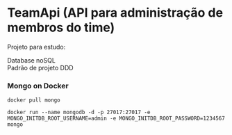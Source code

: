 # TeamApi (API para administração de membros do time)

Projeto para estudo:

Database noSQL  
Padrão de projeto DDD

### Mongo on Docker 

```
docker pull mongo
```
```
docker run --name mongodb -d -p 27017:27017 -e MONGO_INITDB_ROOT_USERNAME=admin -e MONGO_INITDB_ROOT_PASSWORD=1234567 mongo
```
